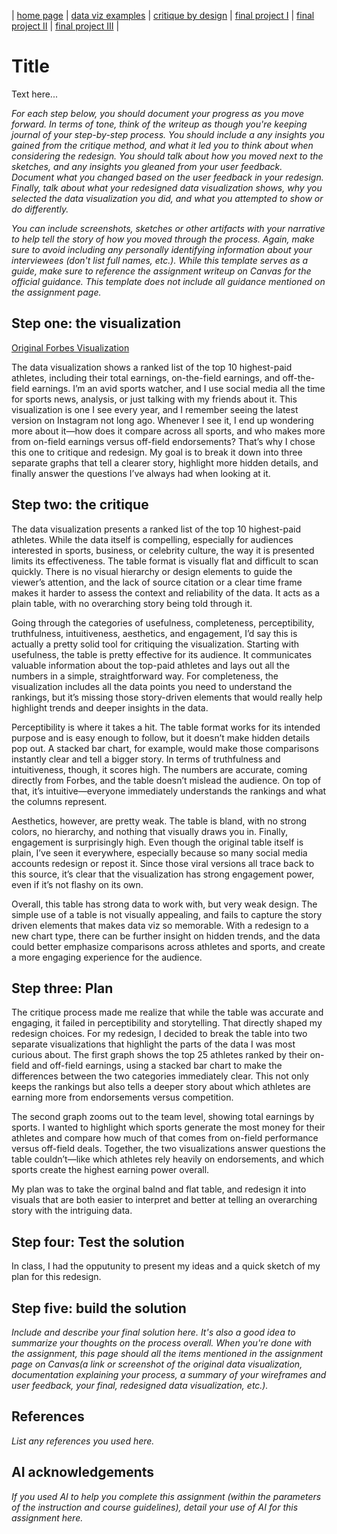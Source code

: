 | [home page](https://cmustudent.github.io/tswd-portfolio-templates/) | [data viz examples](dataviz-examples) | [critique by design](critique-by-design) | [final project I](final-project-part-one) | [final project II](final-project-part-two) | [final project III](final-project-part-three) |

# Title
Text here...

_For each step below, you should document your progress as you move forward.  In terms of tone, think of the writeup as though you're keeping journal of your step-by-step process.   You should include a any insights you gained from the critique method, and what it led you to think about when considering the redesign.  You should talk about how you moved next to the sketches, and any insights you gleaned from your user feedback.  Document what you changed based on the user feedback in your redesign.  Finally, talk about what your redesigned data visualization shows, why you selected the data visualization you did, and what you attempted to show or do differently._

_You can include screenshots, sketches or other artifacts with your narrative to help tell the story of how you moved through the process.  Again, make sure to avoid including any personally identifying information about your interviewees (don't list full names, etc.).  While this template serves as a guide, make sure to reference the assignment writeup on Canvas for the official guidance.  This template does not include all guidance mentioned on the assignment page._

## Step one: the visualization


[Original Forbes Visualization](https://www.forbes.com/lists/athletes/?sh=162054105b7e)

The data visualization shows a ranked list of the top 10 highest-paid athletes, including their total earnings, on-the-field earnings, and off-the-field earnings. I’m an avid sports watcher, and I use social media all the time for sports news, analysis, or just talking with my friends about it. This visualization is one I see every year, and I remember seeing the latest version on Instagram not long ago. Whenever I see it, I end up wondering more about it—how does it compare across all sports, and who makes more from on-field earnings versus off-field endorsements? That’s why I chose this one to critique and redesign. My goal is to break it down into three separate graphs that tell a clearer story, highlight more hidden details, and finally answer the questions I’ve always had when looking at it.



## Step two: the critique
The data visualization presents a ranked list of the top 10 highest-paid athletes. While the data itself is compelling, especially for audiences interested in sports, business, or celebrity culture, the way it is presented limits its effectiveness. The table format is visually flat and difficult to scan quickly. There is no visual hierarchy or design elements to guide the viewer’s attention, and the lack of source citation or a clear time frame makes it harder to assess the context and reliability of the data. It acts as a plain table, with no overarching story being told through it.

Going through the categories of usefulness, completeness, perceptibility, truthfulness, intuitiveness, aesthetics, and engagement, I’d say this is actually a pretty solid tool for critiquing the visualization. Starting with usefulness, the table is pretty effective for its audience. It communicates valuable information about the top-paid athletes and lays out all the numbers in a simple, straightforward way. For completeness, the visualization includes all the data points you need to understand the rankings, but it’s missing those story-driven elements that would really help highlight trends and deeper insights in the data.

Perceptibility is where it takes a hit. The table format works for its intended purpose and is easy enough to follow, but it doesn’t make hidden details pop out. A stacked bar chart, for example, would make those comparisons instantly clear and tell a bigger story. In terms of truthfulness and intuitiveness, though, it scores high. The numbers are accurate, coming directly from Forbes, and the table doesn’t mislead the audience. On top of that, it’s intuitive—everyone immediately understands the rankings and what the columns represent.

Aesthetics, however, are pretty weak. The table is bland, with no strong colors, no hierarchy, and nothing that visually draws you in. Finally, engagement is surprisingly high. Even though the original table itself is plain, I’ve seen it everywhere, especially because so many social media accounts redesign or repost it. Since those viral versions all trace back to this source, it’s clear that the visualization has strong engagement power, even if it’s not flashy on its own.

Overall, this table has strong data to work with, but very weak design. The simple use of a table is not visually appealing, and fails to capture the story driven elements that makes data viz so memorable. With a redesign to a new chart type, there can be further insight on hidden trends, and the data could better emphasize comparisons across athletes and sports, and create a more engaging experience for the audience.

## Step three: Plan
The critique process made me realize that while the table was accurate and engaging, it failed in perceptibility and storytelling. That directly shaped my redesign choices. For my redesign, I decided to break the table into two separate visualizations that highlight the parts of the data I was most curious about. The first graph shows the top 25 athletes ranked by their on-field and off-field earnings, using a stacked bar chart to make the differences between the two categories immediately clear. This not only keeps the rankings but also tells a deeper story about which athletes are earning more from endorsements versus competition.

The second graph zooms out to the team level, showing total earnings by sports. I wanted to highlight which sports generate the most money for their athletes and compare how much of that comes from on-field performance versus off-field deals. Together, the two visualizations answer questions the table couldn’t—like which athletes rely heavily on endorsements, and which sports create the highest earning power overall.

My plan was to take the orginal balnd and flat table,  and redesign it into visuals that are both easier to interpret and better at telling an overarching story with the intriguing data.
## Step four: Test the solution
In class, I had the opputunity to present my ideas and a quick sketch of my plan for this redesign. 

## Step five: build the solution




_Include and describe your final solution here. It's also a good idea to summarize your thoughts on the process overall. When you're done with the assignment, this page should all the items mentioned in the assignment page on Canvas(a link or screenshot of the original data visualization, documentation explaining your process, a summary of your wireframes and user feedback, your final, redesigned data visualization, etc.)._

## References
_List any references you used here._

## AI acknowledgements
_If you used AI to help you complete this assignment (within the parameters of the instruction and course guidelines), detail your use of AI for this assignment here._

